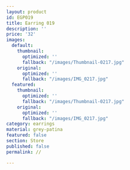 ```yaml
---
layout: product
id: EGP019
title: Earring 019
description: ''
price: '32'
images:
  default:
    thumbnail:
      optimized: ''
      fallback: "/images/Thumbnail-0217.jpg"
    original:
      optimized: ''
      fallback: "/images/IMG_0217.jpg"
  featured:
    thumbnail:
      optimized: ''
      fallback: "/images/Thumbnail-0217.jpg"
    original:
      optimized: ''
      fallback: "/images/IMG_0217.jpg"
category: earrings
material: grey-patina
featured: false
section: Store
published: false
permalink: //

---
```

